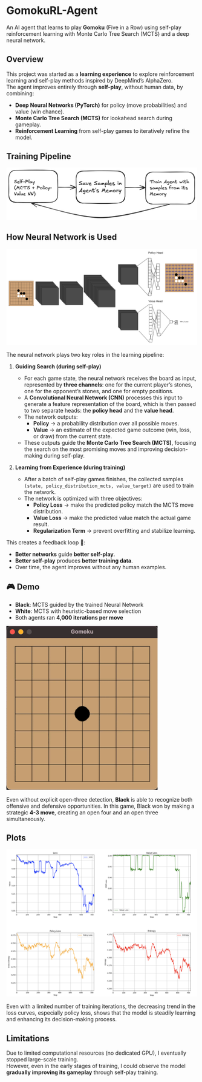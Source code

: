 # GomokuRL-Agent 
An AI agent that learns to play **Gomoku** (Five in a Row) using self-play reinforcement learning with Monte Carlo Tree Search (MCTS) and a deep neural network.  

## Overview  
This project was started as a **learning experience** to explore reinforcement learning and self-play methods inspired by DeepMind’s AlphaZero.  
The agent improves entirely through **self-play**, without human data, by combining:  
- **Deep Neural Networks (PyTorch)** for policy (move probabilities) and value (win chance).  
- **Monte Carlo Tree Search (MCTS)** for lookahead search during gameplay.  
- **Reinforcement Learning** from self-play games to iteratively refine the model.  

## Training Pipeline

![training pipeline](./images/pipeline-img.png)

## How Neural Network is Used  

![Neural Network Example](./images/nn-example.png)

The neural network plays two key roles in the learning pipeline:  

1. **Guiding Search (during self-play)**  
   - For each game state, the neural network receives the board as input, represented by **three channels**: one for the current player’s stones, one for the opponent’s stones, and one for empty positions.  
   - A **Convolutional Neural Network (CNN)** processes this input to generate a feature representation of the board, which is then passed to two separate heads: the **policy head** and the **value head**.  
   - The network outputs:  
     - **Policy** → a probability distribution over all possible moves.  
     - **Value** → an estimate of the expected game outcome (win, loss, or draw) from the current state.  
   - These outputs guide the **Monte Carlo Tree Search (MCTS)**, focusing the search on the most promising moves and improving decision-making during self-play.

3. **Learning from Experience (during training)**  
   - After a batch of self-play games finishes, the collected samples `(state, policy_distribution_mcts, value_target)` are used to train the network.  
   - The network is optimized with three objectives:  
     - **Policy Loss** → make the predicted policy match the MCTS move distribution.  
     - **Value Loss** → make the predicted value match the actual game result.  
     - **Regularization Term** → prevent overfitting and stabilize learning.  

This creates a feedback loop 🔄:  
- **Better networks** guide **better self-play**.  
- **Better self-play** produces **better training data**.  
- Over time, the agent improves without any human examples.
  
## 🎮 Demo  

- **Black**: MCTS guided by the trained Neural Network  
- **White**: MCTS with heuristic-based move selection  
- Both agents ran **4,000 iterations per move**  

![Demo](./images/agent-vs-heuristicMCTS.gif)

Even without explicit open-three detection, **Black** is able to recognize both offensive and defensive opportunities. In this game, Black won by making a strategic **4-3 move**, creating an open four and an open three simultaneously.

## Plots

![Plots](./images/plots.png)

Even with a limited number of training iterations, the decreasing trend in the loss curves, especially policy loss, shows that the model is steadily learning and enhancing its decision-making process.

## Limitations

Due to limited computational resources (no dedicated GPU), I eventually stopped large-scale training.  
However, even in the early stages of training, I could observe the model **gradually improving its gameplay** through self-play training.  
